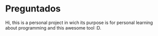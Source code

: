 # Preguntados
Hi, this is a personal project in wich its purpose is for personal learning about programming and this awesome tool :D.
